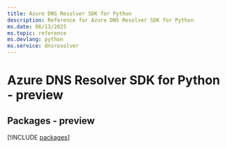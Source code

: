 ```yaml
---
title: Azure DNS Resolver SDK for Python
description: Reference for Azure DNS Resolver SDK for Python
ms.date: 06/13/2025
ms.topic: reference
ms.devlang: python
ms.service: dnsresolver
---
```

# Azure DNS Resolver SDK for Python - preview
## Packages - preview
[!INCLUDE [packages](dns-resolver-index.md)]
